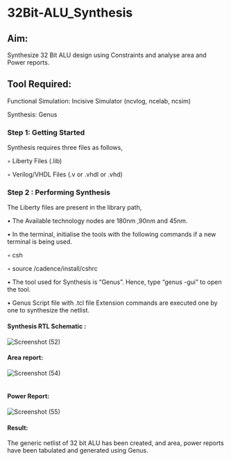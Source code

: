 # 32Bit-ALU_Synthesis

## Aim:

Synthesize 32 Bit ALU design using Constraints and analyse area and Power reports.

## Tool Required:

Functional Simulation: Incisive Simulator (ncvlog, ncelab, ncsim)

Synthesis: Genus

### Step 1: Getting Started

Synthesis requires three files as follows,

◦ Liberty Files (.lib)

◦ Verilog/VHDL Files (.v or .vhdl or .vhd)

### Step 2 : Performing Synthesis

The Liberty files are present in the library path,

• The Available technology nodes are 180nm ,90nm and 45nm.

• In the terminal, initialise the tools with the following commands if a new terminal is being
used.

◦ csh

◦ source /cadence/install/cshrc

• The tool used for Synthesis is “Genus”. Hence, type “genus -gui” to open the tool.

• Genus Script file with .tcl file Extension commands are executed one by one to synthesize the netlist.<br>

#### Synthesis RTL Schematic :

![Screenshot (52)](https://github.com/user-attachments/assets/e2782a77-5390-4e88-a4d7-2fdad3a06db4)

#### Area report:
![Screenshot (54)](https://github.com/user-attachments/assets/88fab233-b64a-4fa8-a82e-0f9ff18dbfae)
<br>
<br>
#### Power Report:
![Screenshot (55)](https://github.com/user-attachments/assets/7a5c2461-e6c4-487d-b672-ced979e42e00)

#### Result: 

The generic netlist of 32 bit ALU  has been created, and area, power reports have been tabulated and generated using Genus.
